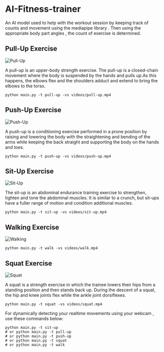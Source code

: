 # AI-Fitness-trainer
An AI model used to help with the workout session by keeping track of counts and movement using the mediapipe library . Then using the appropriate body part angles , the count of exercise is determined.

## Pull-Up Exercise
![Pull-Up](https://github.com/itzThillaiC/AI-Fitness-trainer/blob/main/output/output%20pull-up.gif?raw=true)

A pull-up is an upper-body strength exercise. The pull-up is a closed-chain movement where the body is suspended by the hands and pulls up.As this happens, the elbows flex and the shoulders adduct and extend to bring the elbows to the torso.

```
python main.py -t pull-up -vs videos/pull-up.mp4
```


## Push-Up Exercise
![Push-Up](https://github.com/itzThillaiC/AI-Fitness-trainer/blob/main/output/output%20push-up.gif?raw=true)


A push-up is a conditioning exercise performed in a prone position by raising and lowering the body with the straightening and bending of the arms while keeping the back straight and supporting the body on the hands and toes.

```
python main.py -t push-up -vs videos/push-up.mp4
```


## Sit-Up Exercise
![Sit-Up](https://github.com/itzThillaiC/AI-Fitness-trainer/blob/main/output/output%20sit-up.gif)


The sit-up is an abdominal endurance training exercise to strengthen, tighten and tone the abdominal muscles. It is similar to a crunch, but sit-ups have a fuller range of motion and condition additional muscles.
```
python main.py -t sit-up -vs videos/sit-up.mp4
```



## Walking Exercise
![Walking](https://github.com/itzThillaiC/AI-Fitness-trainer/blob/main/output/output%20walking%20exercise.gif)


```
python main.py -t walk -vs videos/walk.mp4
```



## Squat Exercise
![Squat](https://github.com/itzThillaiC/AI-Fitness-trainer/blob/main/output/output%20squat.gif)



A squat is a strength exercise in which the trainee lowers their hips from a standing position and then stands back up. During the descent of a squat, the hip and knee joints flex while the ankle joint dorsiflexes.

```
python main.py -t squat -vs videos/squat.mp4
```

For dynamically detecting your realtime movements using your webcam , use these commands below:
```
python main.py -t sit-up
# or python main.py -t pull-up
# or python main.py -t push-up
# or python main.py -t squat
# or python main.py -t walk
```

